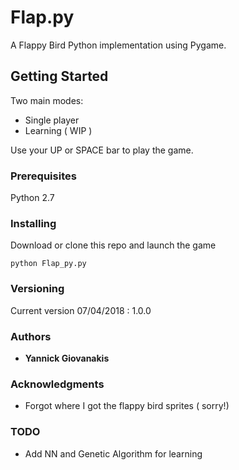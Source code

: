 # Flap.py

A Flappy Bird Python implementation using Pygame.

## Getting Started

Two main modes:
- Single player
- Learning ( WIP )

Use your UP or SPACE bar to play the game.

### Prerequisites

Python 2.7


### Installing

Download or clone this repo and launch the game
```
python Flap_py.py
```

### Versioning

Current version 07/04/2018 : 1.0.0

### Authors

* **Yannick Giovanakis** 

### Acknowledgments

* Forgot where I got the flappy bird sprites ( sorry!)

### TODO
* Add NN and Genetic Algorithm for learning

